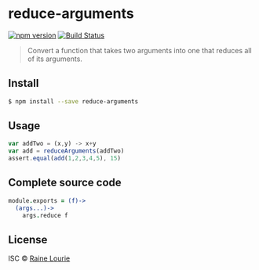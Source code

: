 # reduce-arguments
[![npm version](https://img.shields.io/npm/v/reduce-arguments.svg)](https://npmjs.org/package/reduce-arguments) 
[![Build Status](https://travis-ci.org/metaraine/reduce-arguments.svg?branch=master)](https://travis-ci.org/metaraine/reduce-arguments)

> Convert a function that takes two arguments into one that reduces all of its arguments.


## Install

```sh
$ npm install --save reduce-arguments
```


## Usage

```js
var addTwo = (x,y) -> x+y
var add = reduceArguments(addTwo)
assert.equal(add(1,2,3,4,5), 15)
```


## Complete source code

```coffee
module.exports = (f)->
  (args...)->
    args.reduce f
```


## License

ISC © [Raine Lourie](https://github.com/metaraine)
